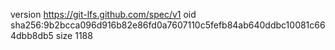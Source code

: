 version https://git-lfs.github.com/spec/v1
oid sha256:9b2bcca096d916b82e86fd0a7607110c5fefb84ab640ddbc10081c664dbb8db5
size 1188
